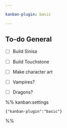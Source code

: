 ```yaml
---

kanban-plugin: basic

---
```


## To-do General

- [ ] Build Sinisa
- [ ] Build Touchstone
- [ ] Make character art
- [ ] Vampires?
- [ ] Dragons?




%% kanban:settings
```
{"kanban-plugin":"basic"}
```
%%